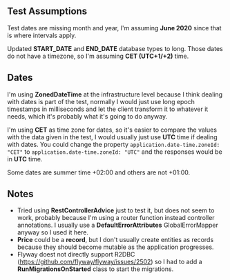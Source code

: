 
## Test Assumptions

Test dates are missing month and year, I'm assuming **June 2020** since that is where intervals apply.

Updated **START_DATE** and **END_DATE** database types to long. Those dates do not have a timezone, so I'm assuming **CET (UTC+1/+2)** time.

## Dates

I'm using **ZonedDateTime** at the infrastructure level because I think dealing with dates is part of the test, normally I would just use long epoch timestamps in milliseconds and let the client transform it to whatever it needs, which it's probably what it's going to do anyway.

I'm using **CET** as time zone for dates, so it's easier to compare the values with the data given in the test, 
I would usually just use **UTC** time if dealing with dates. You could change the property `application.date-time.zoneId: "CET"` to `application.date-time.zoneId: "UTC"` and the responses would be in **UTC** time.

Some dates are summer time +02:00 and others are not +01:00. 

## Notes

- Tried using **RestControllerAdvice** just to test it, but does not seem to work, probably because I'm using a router function instead controller annotations. I usually use a **DefaultErrorAttributes** GlobalErrorMapper anyway so I used it here.
- **Price** could be a **record**, but I don't usually create entities as records because they should become mutable as the application progresses.
- Flyway doest not directly support R2DBC (https://github.com/flyway/flyway/issues/2502) so I had to add a **RunMigrationsOnStarted** class to start the migrations.